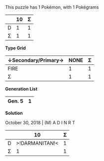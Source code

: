 This puzzle has 1 Pokémon, with 1 Pokégrams

|  | 10 | Σ |
| --- | --- | --- |
| D | 1 | 1 |
| Σ | 1 | 1 |

**Type Grid**

| ↓Secondary/Primary→ | NONE | Σ |
| ------------------- | ---- | --- |
| FIRE | 1 | 1 |
| Σ | 1 | 1 |

**Generation List**

| Gen. 5 | 1 |
| ------ | --- |

**Solution**

October 30, 2018 | (M) A D I N R T

|  | 10 | Σ |
| --- | --- | --- |
| D | >!DARMANITAN!< | 1 |
| Σ | 1 | 1 |